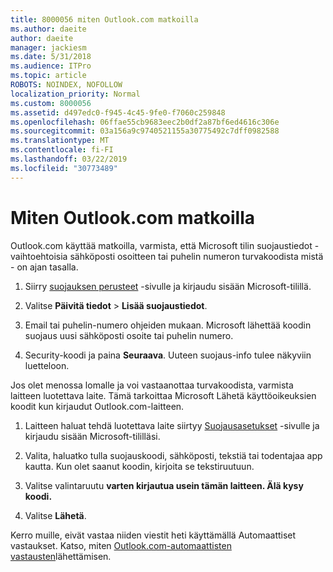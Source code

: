 ```yaml
---
title: 8000056 miten Outlook.com matkoilla
ms.author: daeite
author: daeite
manager: jackiesm
ms.date: 5/31/2018
ms.audience: ITPro
ms.topic: article
ROBOTS: NOINDEX, NOFOLLOW
localization_priority: Normal
ms.custom: 8000056
ms.assetid: d497edc0-f945-4c45-9fe0-f7060c259848
ms.openlocfilehash: 06ffae55cb9683eec2b0df2a87bf6ed4616c306e
ms.sourcegitcommit: 03a156a9c9740521155a30775492c7dff0982588
ms.translationtype: MT
ms.contentlocale: fi-FI
ms.lasthandoff: 03/22/2019
ms.locfileid: "30773489"
---
```

# <a name="how-to-access-outlookcom-while-traveling"></a>Miten Outlook.com matkoilla

Outlook.com käyttää matkoilla, varmista, että Microsoft tilin suojaustiedot - vaihtoehtoisia sähköposti osoitteen tai puhelin numeron turvakoodista mistä - on ajan tasalla.
  
1. Siirry [suojauksen perusteet](https://go.microsoft.com/fwlink/p/?linkid=842325) -sivulle ja kirjaudu sisään Microsoft-tilillä. 
    
2. Valitse **Päivitä tiedot** \> **Lisää suojaustiedot**. 
    
3. Email tai puhelin-numero ohjeiden mukaan. Microsoft lähettää koodin suojaus uusi sähköposti osoite tai puhelin numero.
    
4. Security-koodi ja paina **Seuraava**. Uuteen suojaus-info tulee näkyviin luetteloon. 
    
Jos olet menossa lomalle ja voi vastaanottaa turvakoodista, varmista laitteen luotettava laite. Tämä tarkoittaa Microsoft Lähetä käyttöoikeuksien koodit kun kirjaudut Outlook.com-laitteen.
  
1. Laitteen haluat tehdä luotettava laite siirtyy [Suojausasetukset](https://go.microsoft.com/fwlink/p/?linkid=2002000&amp;clcid=0x409) -sivulle ja kirjaudu sisään Microsoft-tililläsi. 
    
2. Valita, haluatko tulla suojauskoodi, sähköposti, tekstiä tai todentajaa app kautta. Kun olet saanut koodin, kirjoita se tekstiruutuun.
    
3. Valitse valintaruutu **varten kirjautua usein tämän laitteen. Älä kysy koodi.**
    
4. Valitse **Lähetä**. 
    
Kerro muille, eivät vastaa niiden viestit heti käyttämällä Automaattiset vastaukset. Katso, miten [Outlook.com-automaattisten vastausten](https://go.microsoft.com/fwlink/p/?linkid=2002100&amp;clcid=0x409)lähettämisen.
  

